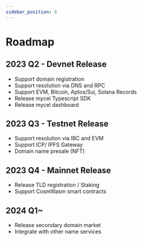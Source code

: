 ```yaml
---
sidebar_position: 6
---
```


# Roadmap

## 2023 Q2 - Devnet Release

- Support domain registration
- Support resolution via DNS and RPC
- Support EVM, Bitcoin, Aptos/Sui, Solana Records
- Release mycel Typescript SDK
- Release mycel dashboard

## 2023 Q3 - Testnet Release

- Support resolution via IBC and EVM
- Support ICP/ IPFS Gateway
- Domain name presale (NFT)

## 2023 Q4 - Mainnet Release

- Release TLD registration / Staking
- Support CosmWasm smart contracts

## 2024 Q1~

- Release secondary domain market
- Integrate with other name services

